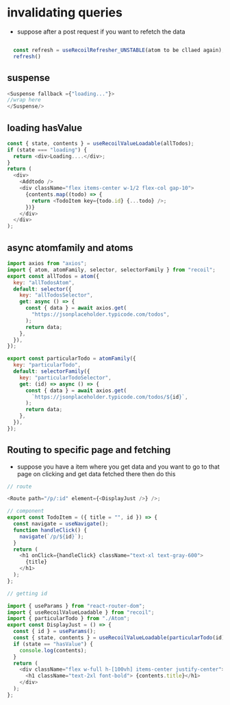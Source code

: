 # invalidating queries

- suppose after a post request if you want to refetch the data

```js

  const refresh = useRecoilRefresher_UNSTABLE(atom to be cllaed again);
  refresh()
```

## suspense

```js
<Suspense fallback ={"loading..."}>
//wrap here
</Suspense/>
```

## loading hasValue

```js
const { state, contents } = useRecoilValueLoadable(allTodos);
if (state === "loading") {
  return <div>Loading....</div>;
}
return (
  <div>
    <Addtodo />
    <div className="flex items-center w-1/2 flex-col gap-10">
      {contents.map((todo) => {
        return <TodoItem key={todo.id} {...todo} />;
      })}
    </div>
  </div>
);
```

## async atomfamily and atoms

```js
import axios from "axios";
import { atom, atomFamily, selector, selectorFamily } from "recoil";
export const allTodos = atom({
  key: "allTodosAtom",
  default: selector({
    key: "allTodosSelector",
    get: async () => {
      const { data } = await axios.get(
        "https://jsonplaceholder.typicode.com/todos",
      );
      return data;
    },
  }),
});

export const particularTodo = atomFamily({
  key: "particularTodo",
  default: selectorFamily({
    key: "particularTodoSelector",
    get: (id) => async () => {
      const { data } = await axios.get(
        `https://jsonplaceholder.typicode.com/todos/${id}`,
      );
      return data;
    },
  }),
});
```

## Routing to specific page and fetching

- suppose you have a item where you get data and you want to go to that page on clicking and get data fetched there then do this

```js
// route

<Route path="/p/:id" element={<DisplayJust />} />;

// component
export const TodoItem = ({ title = "", id }) => {
  const navigate = useNavigate();
  function handleClick() {
    navigate(`/p/${id}`);
  }
  return (
    <h1 onClick={handleClick} className="text-xl text-gray-600">
      {title}
    </h1>
  );
};

// getting id

import { useParams } from "react-router-dom";
import { useRecoilValueLoadable } from "recoil";
import { particularTodo } from "./Atom";
export const DisplayJust = () => {
  const { id } = useParams();
  const { state, contents } = useRecoilValueLoadable(particularTodo(id));
  if (state == "hasValue") {
    console.log(contents);
  }
  return (
    <div className="flex w-full h-[100vh] items-center justify-center">
      <h1 className="text-2xl font-bold"> {contents.title}</h1>
    </div>
  );
};
```
